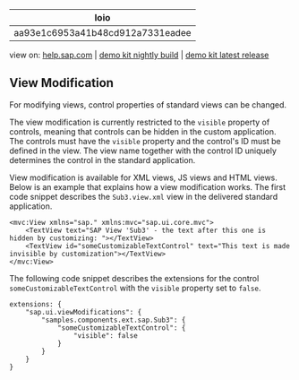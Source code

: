| loio |
| -----|
| aa93e1c6953a41b48cd912a7331eadee |

<div id="loio">

view on: [help.sap.com](https://help.sap.com/viewer/DRAFT/3237636b137e43519a20ad5513c49ccb/latest/en-US/aa93e1c6953a41b48cd912a7331eadee.html) | [demo kit nightly build](https://openui5nightly.hana.ondemand.com/#/topic/aa93e1c6953a41b48cd912a7331eadee) | [demo kit latest release](https://openui5.hana.ondemand.com/#/topic/aa93e1c6953a41b48cd912a7331eadee)</div>
<!-- loioaa93e1c6953a41b48cd912a7331eadee -->

## View Modification

For modifying views, control properties of standard views can be changed.

The view modification is currently restricted to the `visible` property of controls, meaning that controls can be hidden in the custom application. The controls must have the `visible` property and the control's ID must be defined in the view. The view name together with the control ID uniquely determines the control in the standard application.

View modification is available for XML views, JS views and HTML views. Below is an example that explains how a view modification works. The first code snippet describes the `Sub3.view.xml` view in the delivered standard application.

```lang-js
<mvc:View xmlns="sap." xmlns:mvc="sap.ui.core.mvc">
    <TextView text="SAP View 'Sub3' - the text after this one is hidden by customizing: "></TextView>
    <TextView id="someCustomizableTextControl" text="This text is made invisible by customization"></TextView>  
</mvc:View>
```

The following code snippet describes the extensions for the control `someCustomizableTextControl` with the `visible` property set to `false`.

```lang-js
extensions: {  
    "sap.ui.viewModifications": {
        "samples.components.ext.sap.Sub3": {
            "someCustomizableTextControl": {
                "visible": false
            }
        }
    }
}
```

